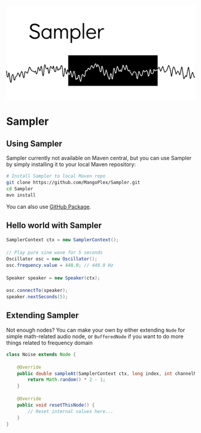 <p align="center">
    <img src="./banner.png">
</p>

# Sampler
## Using Sampler
Sampler currently not available on Maven central, but you can use Sampler by simply installing it to your local Maven repository:

```sh
# Install Sampler to local Maven repo
git clone https://github.com/MangoPlex/Sampler.git
cd Sampler
mvn install
```

You can also use [GitHub Package](https://github.com/MangoPlex/Sampler/packages).

## Hello world with Sampler
```java
SamplerContext ctx = new SamplerContext();

// Play pure sine wave for 5 seconds
Oscillator osc = new Oscillator();
osc.frequency.value = 440.0; // 440.0 Hz

Speaker speaker = new Speaker(ctx);

osc.connectTo(speaker);
speaker.nextSeconds(5);
```

## Extending Sampler
Not enough nodes? You can make your own by either extending ``Node`` for simple math-related audio node, or ``BufferedNode`` if you want to do more things related to frequency domain

```java
class Noise extends Node {
    
    @Override
    public double sampleAt(SamplerContext ctx, long index, int channelNo) {
        return Math.random() * 2 - 1;
    }

    @Override
    public void resetThisNode() {
        // Reset internal values here...
    }
}
```